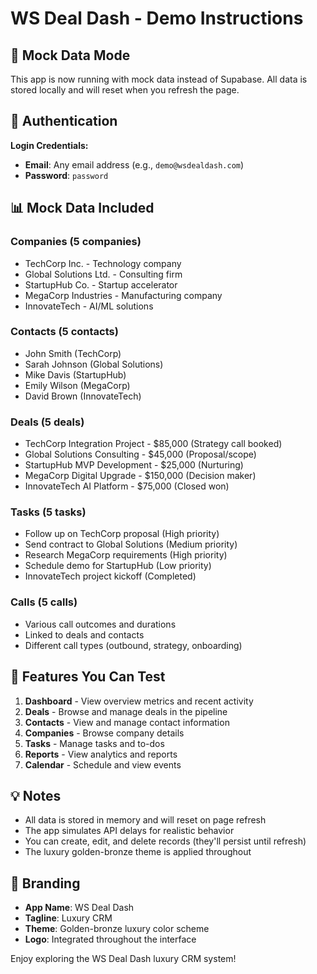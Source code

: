 # WS Deal Dash - Demo Instructions

## 🎉 Mock Data Mode

This app is now running with mock data instead of Supabase. All data is stored locally and will reset when you refresh the page.

## 🔐 Authentication

**Login Credentials:**
- **Email**: Any email address (e.g., `demo@wsdealdash.com`)
- **Password**: `password`

## 📊 Mock Data Included

### Companies (5 companies)
- TechCorp Inc. - Technology company
- Global Solutions Ltd. - Consulting firm
- StartupHub Co. - Startup accelerator
- MegaCorp Industries - Manufacturing company
- InnovateTech - AI/ML solutions

### Contacts (5 contacts)
- John Smith (TechCorp)
- Sarah Johnson (Global Solutions)
- Mike Davis (StartupHub)
- Emily Wilson (MegaCorp)
- David Brown (InnovateTech)

### Deals (5 deals)
- TechCorp Integration Project - $85,000 (Strategy call booked)
- Global Solutions Consulting - $45,000 (Proposal/scope)
- StartupHub MVP Development - $25,000 (Nurturing)
- MegaCorp Digital Upgrade - $150,000 (Decision maker)
- InnovateTech AI Platform - $75,000 (Closed won)

### Tasks (5 tasks)
- Follow up on TechCorp proposal (High priority)
- Send contract to Global Solutions (Medium priority)
- Research MegaCorp requirements (High priority)
- Schedule demo for StartupHub (Low priority)
- InnovateTech project kickoff (Completed)

### Calls (5 calls)
- Various call outcomes and durations
- Linked to deals and contacts
- Different call types (outbound, strategy, onboarding)

## 🚀 Features You Can Test

1. **Dashboard** - View overview metrics and recent activity
2. **Deals** - Browse and manage deals in the pipeline
3. **Contacts** - View and manage contact information
4. **Companies** - Browse company details
5. **Tasks** - Manage tasks and to-dos
6. **Reports** - View analytics and reports
7. **Calendar** - Schedule and view events

## 💡 Notes

- All data is stored in memory and will reset on page refresh
- The app simulates API delays for realistic behavior
- You can create, edit, and delete records (they'll persist until refresh)
- The luxury golden-bronze theme is applied throughout

## 🎨 Branding

- **App Name**: WS Deal Dash
- **Tagline**: Luxury CRM
- **Theme**: Golden-bronze luxury color scheme
- **Logo**: Integrated throughout the interface

Enjoy exploring the WS Deal Dash luxury CRM system!
